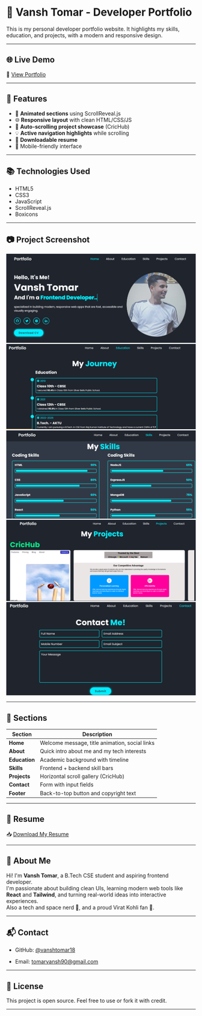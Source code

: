 # 🚀 Vansh Tomar - Developer Portfolio

This is my personal developer portfolio website. It highlights my skills, education, and projects, with a modern and responsive design.

---

## 🌐 Live Demo

🔗 [View Portfolio](https://vanshtomar18.github.io/portfolio)

---

## 📁 Features

- 🌟 **Animated sections** using ScrollReveal.js
- 🌐 **Responsive layout** with clean HTML/CSS/JS
- 📸 **Auto-scrolling project showcase** (CricHub)
- 💡 **Active navigation highlights** while scrolling
- 📄 **Downloadable resume**
- 📱 Mobile-friendly interface

---

## 📚 Technologies Used

- HTML5
- CSS3
- JavaScript
- ScrollReveal.js
- Boxicons

---

## 📷 Project Screenshot
![Screenshot 1](1ss.png)
![Screenshot 2](2ss.png)
![Screenshot 3](3ss.png)
![Screenshot 4](4ss.png)
![Screenshot 5](5ss.png)


---

## 🧠 Sections

| Section     | Description                                       |
|-------------|---------------------------------------------------|
| **Home**    | Welcome message, title animation, social links    |
| **About**   | Quick intro about me and my tech interests        |
| **Education** | Academic background with timeline                |
| **Skills**  | Frontend + backend skill bars                     |
| **Projects**| Horizontal scroll gallery (CricHub)               |
| **Contact** | Form with input fields                            |
| **Footer**  | Back-to-top button and copyright text             |

---

## 📝 Resume

📥 [Download My Resume](./Vansh%20Tomar.pdf)

---

## 🧑 About Me

Hi! I'm **Vansh Tomar**, a B.Tech CSE student and aspiring frontend developer.  
I'm passionate about building clean UIs, learning modern web tools like **React** and **Tailwind**, and turning real-world ideas into interactive experiences.  
Also a tech and space nerd 🚀, and a proud Virat Kohli fan 🏏.

---

## 📬 Contact

- GitHub: [@vanshtomar18](https://github.com/vanshtomar18)

- Email: tomarvansh90@gmail.com

---

## 📄 License

This project is open source. Feel free to use or fork it with credit.

---

